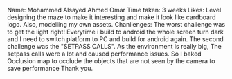 Name: Mohammed Alsayed Ahmed Omar
Time taken: 3 weeks
Likes: Level designing the maze to make it interesting and make it look like cardboard logo. Also, modelling my own assets.
Chanllenges: The worst challenge was to get the light right! Everytime i build to android the whole screen turn dark and I need to switch platform to PC and build for android again.
The second challenge was the "SETPASS CALLS". As the environment is really big, The setpass calls were a lot and caused performance issues. So I baked Occlusion map to occlude the objects that are not seen by the camera to save performance
Thank you.